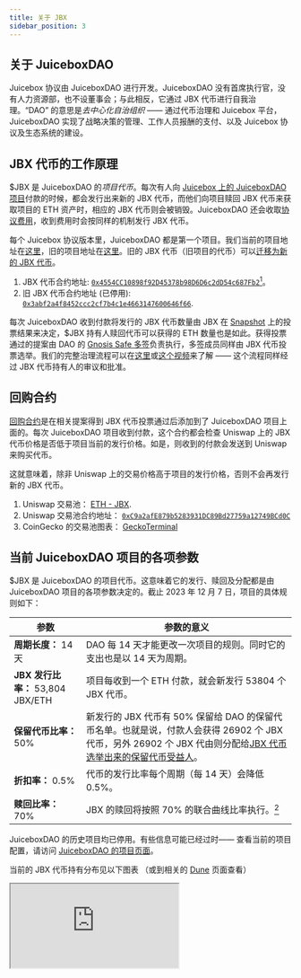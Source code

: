 ```yaml
---
title: 关于 JBX
sidebar_position: 3
---
```


## 关于 JuiceboxDAO

Juicebox 协议由 JuiceboxDAO 进行开发。JuiceboxDAO 没有首席执行官，没有人力资源部，也不设董事会；与此相反，它通过 JBX 代币进行自我治理。“DAO” 的意思是*去中心化自治组织* —— 通过代币治理和 Juicebox 平台，JuiceboxDAO 实现了战略决策的管理、工作人员报酬的支付、以及 Juicebox 协议及生态系统的建设。

## JBX 代币的工作原理

$JBX 是 JuiceboxDAO 的*项目代币*。每次有人向 [Juicebox 上的 JuiceboxDAO 项目](https://juicebox.money/@juicebox)付款的时候，都会发行出来新的 JBX 代币，而他们向项目赎回 JBX 代币来获取项目的 ETH 资产时，相应的 JBX 代币则会被销毁。JuiceboxDAO 还会收取[协议费用](https://docs.juicebox.money/dao/jbx/#about-fees)，收到费用时会按同样的机制发行 JBX 代币。

每个 Juicebox 协议版本里，JuiceboxDAO 都是第一个项目。我们当前的项目地址在[这里](https://juicebox.money/@juicebox)，旧的项目地址在[这里](https://juicebox.money/p/juicebox)。旧的 JBX 代币（旧项目的代币）可以[迁移为新的 JBX 代币](https://docs.juicebox.money/zh/blog/jbx-v3-migration-guide/)。

1. JBX 代币合约地址: [`0x4554CC10898f92D45378b98D6D6c2dD54c687Fb2`](https://etherscan.io/token/0x4554CC10898f92D45378b98D6D6c2dD54c687Fb2)[^1]。
2. 旧 JBX 代币合约地址 (已停用): [`0x3abf2a4f8452ccc2cf7b4c1e4663147600646f66`](https://etherscan.io/token/0x3abf2a4f8452ccc2cf7b4c1e4663147600646f66).

每次 JuiceboxDAO 收到付款将发行的 JBX 代币数量由 JBX 在 [Snapshot](https://snapshot.org/#/jbdao.eth/) 上的投票结果来决定，$JBX 持有人赎回代币可以获得的 ETH 数量也是如此。获得投票通过的提案由 DAO 的 [Gnosis Safe 多签](https://app.safe.global/eth:0xAF28bcB48C40dBC86f52D459A6562F658fc94B1e/)负责执行，多签成员同样由 JBX 代币投票选举。我们的完整治理流程可以在[这里](https://docs.juicebox.money/dao/process/)或[这个视频](https://twitter.com/zhape1112/status/1632409175136555008?s=20)来了解 —— 这个流程同样经过 JBX 代币持有人的审议和批准。

## 回购合约

[回购合约](https://snapshot.org/#/jbdao.eth/proposal/0x25dc6459f1c7871326ea5469daef0b237b1e2a8be9631389c703464a25b10346)是在相关提案得到 JBX 代币投票通过后添加到了 JuiceboxDAO 项目上面的。每次 JuiceboxDAO 项目收到付款，这个合约都会检查 Uniswap 上的 JBX 代币价格是否低于项目当前的发行价格。如是，则收到的付款会发送到 Uniswap 来购买代币。

这就意味着，除非 Uniswap 上的交易价格高于项目的发行价格，否则不会再发行新的 JBX 代币。

1. Uniswap 交易池： [ETH - JBX](https://app.uniswap.org/tokens/ethereum/0x4554cc10898f92d45378b98d6d6c2dd54c687fb2).
2. Uniswap 交易池合约地址： [`0xC9a2afE879b5283931DC89Bd27759a12749BCd0C`](https://etherscan.io/address/0xC9a2afE879b5283931DC89Bd27759a12749BCd0C)
3. CoinGecko 的交易池图表： [GeckoTerminal](https://www.geckoterminal.com/eth/pools/0xc9a2afe879b5283931dc89bd27759a12749bcd0c)

## 当前 JuiceboxDAO 项目的各项参数

$JBX 是 JuiceboxDAO 的项目代币。这意味着它的发行、赎回及分配都是由 JuiceboxDAO 项目的各项参数决定的。截止 2023 年 12 月 7 日，项目的具体规则如下：

| 参数                              | 参数的意义                                                   |
| --------------------------------- | ------------------------------------------------------------ |
| **周期长度：** 14 天              | DAO 每 14 天才能更改一次项目的规则。同时它的支出也是以 14 天为周期。 |
| **JBX 发行比率：** 53,804 JBX/ETH | 项目每收到一个 ETH 付款，就会新发行 53804 个 JBX 代币。      |
| **保留代币比率：** 50%            | 新发行的 JBX 代币有 50% 保留给 DAO 的保留代币名单。也就是说，付款人会获得 26902 个 JBX 代币，另外 26902 个 JBX 代由则分配给[JBX 代币选举出来的保留代币受益人](https://juicebox.money/v2/p/1?tabid=tokens)。 |
| **折扣率：** 0.5%                 | 代币的发行比率每个周期（每 14 天）会降低 0.5%。              |
| **赎回比率：** 70%                | JBX 的赎回将按照 70% 的联合曲线比率执行。[^2] |

JuiceboxDAO 的历史项目均已停用。有些信息可能已经过时—— 查看当前的项目配置，请访问 [JuiceboxDAO 的项目页面](https://juicebox.money/@juicebox)。

当前的 JBX 代币持有分布见以下图表 （或到相关的 [Dune](https://dune.com/queries/2331798) 页面查看）

<style>{`iframe {
  width: 100%;
  min-height: 400px;
  display: inline-block;
  background-color: #f5f5f5;
  border-radius: 0px;
}

.wrapper {
  display: grid;
  gap: 20px;
}

`}</style>

<div class="wrapper">
  <iframe src="https://dune.com/embeds/2331798/3817364"/>
  <iframe src="https://dune.com/embeds/2331798/3817394"/>
</div>


## 关于费用

Juicebox 上的所有项目在以下情形需缴纳 2.5% 的费用：

1. 项目向 Juicebox 生态系统以外的钱包地址付款，或者
2. 项目代币持有人从项目赎回资金，且项目的赎回比率设置为低于 100% 时。

请注意：

- 项目接收付款时，不会产生费用。
- 赎回比率设定为 100% 时，赎回不会产生费用。
- Juicebox 项目之间的互相支付行为不会产生费用。

收取的费用将会支付到 JuiceboxDAO 的项目，然后用于在 Uniswap 上购买 JBX 代币，除非发行新 JBX 代币的价格低于 Uniswap 的交易价格。缴纳费用的项目的项目方会收到 50% 的 JBX 代币，剩余 50% 则分配给 JBX 代币选举出来的保留代币受益人。

收费的费率可以在 0% 至 5% 的区间进行设置，由 JBX 治理投票决定具体数字。Juicebox 协议需要治理投票来决定的全局性参数极少，可以在[这里](https://docs.juicebox.money/dev/v3/learn/administration/)查看。

项目可以启用[缓缴费用](https://docs.juicebox.money/dev/v3/learn/glossary/hold-fees/)的功能来暂时扣起他们支出时需要支付的费用。这一功能适用于项目需要临时向外提取资金，但预计之后可能会把资金退回项目，因此不希望因为资金的进出额外产生费用。

## 预挖代币

JuiceboxDAO 项目的早期阶段，曾预挖了 144246772 个 JBX 代币（旧版本代币），用于支付 Juicebox 协议的前期开发和编译函数库或其他工具的报酬。可以阅读[这篇博客](https://docs.juicebox.money/zh/blog/premine/)来了解此次预挖代币的具体情况。截止 2023 年 12 月 7 日，此次预挖的代币数量占 JBX 代币总发行量约 7.02%。

------

[^1]: V3 JBX 的`总发行量`包含 V1 及 V2 JBX 的发行量。
[^2]: 如需更深入理解这项内容，请访问 [Desmos 网站的联合曲线计算器](https://www.desmos.com/calculator/9pewqesyj5)。计算时，`r = 0.7`。




